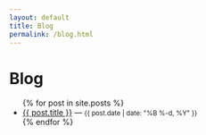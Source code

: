```yaml
---
layout: default
title: Blog
permalink: /blog.html
---
```


# Blog

<ul>
{% for post in site.posts %}
  <li><a href="{{ post.url }}">{{ post.title }}</a> — <small>{{ post.date | date: "%B %-d, %Y" }}</small></li>
{% endfor %}
</ul>